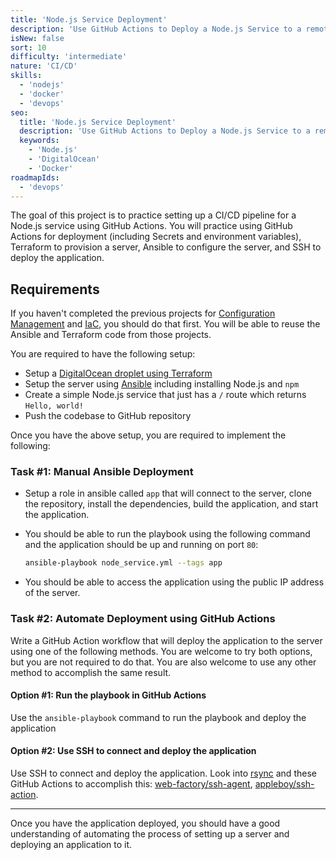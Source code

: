 ```yaml
---
title: 'Node.js Service Deployment'
description: 'Use GitHub Actions to Deploy a Node.js Service to a remote server'
isNew: false
sort: 10
difficulty: 'intermediate'
nature: 'CI/CD'
skills:
  - 'nodejs'
  - 'docker'
  - 'devops'
seo:
  title: 'Node.js Service Deployment'
  description: 'Use GitHub Actions to Deploy a Node.js Service to a remote server'
  keywords:
    - 'Node.js'
    - 'DigitalOcean'
    - 'Docker'
roadmapIds:
  - 'devops'
---
```


The goal of this project is to practice setting up a CI/CD pipeline for a Node.js service using GitHub Actions. You will practice using GitHub Actions for deployment (including Secrets and environment variables), Terraform to provision a server, Ansible to configure the server, and SSH to deploy the application.

## Requirements

If you haven't completed the previous projects for [Configuration Management](/projects/configuration-management) and [IaC](/projects/iac-digitalocean), you should do that first. You will be able to reuse the Ansible and Terraform code from those projects.

You are required to have the following setup:

- Setup a [DigitalOcean droplet using Terraform](/projects/iac-digitalocean)
- Setup the server using [Ansible](/projects/configuration-management) including installing Node.js and `npm`
- Create a simple Node.js service that just has a `/` route which returns `Hello, world!`
- Push the codebase to GitHub repository

Once you have the above setup, you are required to implement the following:

### Task #1: Manual Ansible Deployment

- Setup a role in ansible called `app` that will connect to the server, clone the repository, install the dependencies, build the application, and start the application.
- You should be able to run the playbook using the following command and the application should be up and running on port `80`:

  ```bash
  ansible-playbook node_service.yml --tags app
  ```

- You should be able to access the application using the public IP address of the server.

### Task #2: Automate Deployment using GitHub Actions

Write a GitHub Action workflow that will deploy the application to the server using one of the following methods. You are welcome to try both options, but you are not required to do that. You are also welcome to use any other method to accomplish the same result.

#### Option #1: Run the playbook in GitHub Actions

Use the `ansible-playbook` command to run the playbook and deploy the application

#### Option #2: Use SSH to connect and deploy the application

Use SSH to connect and deploy the application. Look into [rsync](https://linux.die.net/man/1/rsync) and these GitHub Actions to accomplish this: [web-factory/ssh-agent](https://github.com/webfactory/ssh-agent), [appleboy/ssh-action](https://github.com/appleboy/ssh-action).

<hr />

Once you have the application deployed, you should have a good understanding of automating the process of setting up a server and deploying an application to it.